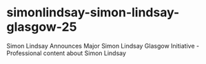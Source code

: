 # simonlindsay-simon-lindsay-glasgow-25
Simon Lindsay Announces Major Simon Lindsay Glasgow Initiative - Professional content about Simon Lindsay
